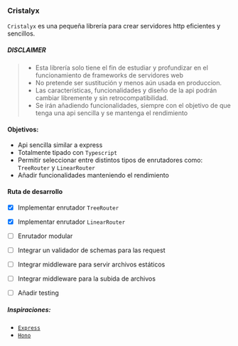 ### Cristalyx

`Cristalyx` es una pequeña librería para crear servidores http eficientes y sencillos.

##### DISCLAIMER

> - Esta librería solo tiene el fin de estudiar y profundizar en el funcionamiento de frameworks de servidores web
> - No pretende ser sustitución y menos aún usada en produccion.
> - Las características, funcionalidades y diseño de la api podrán cambiar libremente y sin retrocompatibilidad.
> - Se irán añadiendo funcionalidades, siempre con el objetivo de que tenga una api sencilla y se mantenga el rendimiento

#### Objetivos:

- Api sencilla similar a express
- Totalmente tipado con `Typescript`
- Permitir seleccionar entre distintos tipos de enrutadores como: `TreeRouter` y `LinearRouter`
- Añadir funcionalidades manteniendo el rendimiento

#### Ruta de desarrollo

- [X] Implementar enrutador `TreeRouter`
- [X] Implementar enrutador `LinearRouter`
- [ ] Enrutador modular
- [ ] Integrar un validador de schemas para las request
- [ ] Integrar middleware para servir archivos estáticos
- [ ] Integrar middleware para la subida de archivos
- [ ] Añadir testing


##### Inspiraciones:

- [`Express`](https://expressjs.com/)
- [`Hono`](https://hono.dev/)
